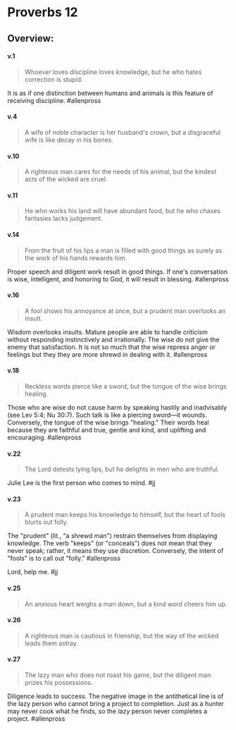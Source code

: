 # Proverbs 12

## Overview:



#### v.1
>Whoever loves discipline loves knowledge, but he who hates correction is stupid.

It is as if one distinction between humans and animals is this feature of receiving discipline.
#allenpross 

#### v.4
>A wife of noble character is her husband's crown, but a disgraceful wife is like decay in his bones.

#### v.10
>A righteous man cares for the needs of his animal, but the kindest acts of the wicked are cruel.

#### v.11
>He who works his land will have abundant food, but he who chases fantasies lacks judgement.

#### v.14
>From the fruit of his lips a man is filled with good things as surely as the work of his hands rewards him.

Proper speech and diligent work result in good things. If one's conversation is wise, intelligent, and honoring to God, it will result in blessing.
#allenpross 

#### v.16
>A fool shows his annoyance at once, but a prudent man overlooks an insult.

Wisdom overlooks insults. Mature people are able to handle criticism without responding instinctively and irrationally. The wise do not give the enemy that satisfaction. It is not so much that the wise repress anger or feelings but they they are more shrewd in dealing with it.
#allenpross 

#### v.18
>Reckless words pierce like a sword, but the tongue of the wise brings healing.

Those who are wise do not cause harm by speaking hastily and inadvisably (see Lev 5:4; Nu 30:7). Such talk is like a piercing sword—it wounds. Conversely, the tongue of the wise brings "healing." Their words heal because they are faithful and true, gentle and kind, and uplifting and encouraging.
#allenpross 

#### v.22
>The Lord detests lying lips, but he delights in men who are truthful.

Julie Lee is the first person who comes to mind.
#jj 

#### v.23
>A prudent man keeps his knowledge to himself, but the heart of fools blurts out folly.

The "prudent" (lit., "a shrewd man") restrain themselves from displaying knowledge. The verb "keeps" (or "conceals") does not mean that they never speak; rather, it means they use discretion. Conversely, the intent of "fools" is to call out "folly."
#allenpross 

Lord, help me.
#jj 

#### v.25
>An anxious heart weighs a man down, but a kind word cheers him up.

#### v.26
>A righteous man is cautious in frienship, but the way of the wicked leads them astray.

#### v.27
>The lazy man who does not roast his game, but the diligent man prizes his possessions.

Diligence leads to success. The negative image in the antithetical line is of the lazy person who cannot bring a project to completion. Just as a hunter may never cook what he finds, so the lazy person never completes a project.
#allenpross 




